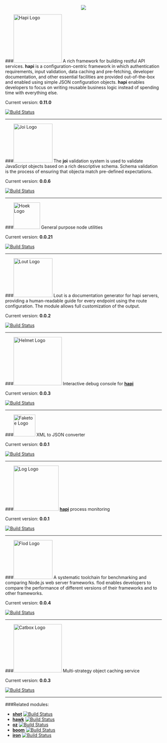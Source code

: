 <p align="center"><img src="https://raw.github.com/walmartlabs/blammo/master/images/blammo.png" /></center>


###<a href="https://github.com/walmartlabs/hapi"><img src="https://raw.github.com/walmartlabs/hapi/master/images/hapi.png" height="155" alt="Hapi Logo" /></a>
A rich framework for building restful API services. **hapi** is a configuration-centric framework in which
authentication requirements, input validation, data caching and pre-fetching, developer documentation,
and other essential facilities are provided out-of-the-box and enabled using simple JSON configuration
objects. **hapi** enables developers to focus on writing reusable business logic instead of spending time
with everything else.

Current version: **0.11.0**

[![Build Status](https://secure.travis-ci.org/walmartlabs/hapi.png)](http://travis-ci.org/walmartlabs/hapi)

***

###<a href="https://github.com/walmartlabs/joi"><img src="https://raw.github.com/walmartlabs/joi/master/images/joi.png" height="125" alt="Joi Logo" /></a>
The **joi** validation system is used to validate JavaScript objects based on a rich descriptive schema.
Schema validation is the process of ensuring that objecta match pre-defined expectations.

Current version: **0.0.6**

[![Build Status](https://secure.travis-ci.org/walmartlabs/joi.png)](http://travis-ci.org/walmartlabs/joi)

***

###<a href="https://github.com/walmartlabs/hoek"><img src="https://raw.github.com/walmartlabs/hoek/master/images/hoek.png" height="85" alt="Hoek Logo" /></a>
General purpose node utilities

Current version: **0.0.21**

[![Build Status](https://secure.travis-ci.org/walmartlabs/hoek.png)](http://travis-ci.org/walmartlabs/hoek)

***

###<a href="https://github.com/walmartlabs/lout"><img src="https://raw.github.com/walmartlabs/lout/master/images/lout.png" height="125" alt="Lout Logo" /></a>
Lout is a documentation generator for hapi servers, providing a human-readable guide for every endpoint using the route configuration. The module allows full customization of the output.

Current version: **0.0.2**

[![Build Status](https://secure.travis-ci.org/walmartlabs/lout.png)](http://travis-ci.org/walmartlabs/lout)

***

###<a href="https://github.com/walmartlabs/helmet"><img src="https://raw.github.com/walmartlabs/helmet/master/images/helmet.png" height="155" alt="Helmet Logo" /></a>
Interactive debug console for [**hapi**](https://github.com/walmartlabs/hapi)

Current version: **0.0.3**

[![Build Status](https://secure.travis-ci.org/walmartlabs/helmet.png)](http://travis-ci.org/walmartlabs/helmet)

***

###<a href="https://github.com/walmartlabs/faketoe"><img src="https://raw.github.com/walmartlabs/faketoe/master/images/faketoe.png" height="70" alt="Faketoe Logo" /></a>
XML to JSON converter

Current version: **0.0.1**

[![Build Status](https://secure.travis-ci.org/walmartlabs/faketoe.png)](http://travis-ci.org/walmartlabs/faketoe)

***

###<a href="https://github.com/walmartlabs/log"><img src="https://raw.github.com/walmartlabs/log/master/images/log.png" height="145" alt="Log Logo" /></a>
[**hapi**](/walamrtlabs/hapi) process monitoring

Current version: **0.0.1**

[![Build Status](https://secure.travis-ci.org/walmartlabs/log.png)](http://travis-ci.org/walmartlabs/log)

***

###<a href="https://github.com/walmartlabs/flod"><img src="https://raw.github.com/walmartlabs/flod/master/images/flod.png" height="125" alt="Flod Logo" /></a>
A systematic toolchain for benchmarking and comparing Node.js web server frameworks. flod enables developers to compare the performance of different versions of their frameworks and to other frameworks.

Current version: **0.0.4**

[![Build Status](https://secure.travis-ci.org/walmartlabs/flod.png)](http://travis-ci.org/walmartlabs/flod)

***

###<a href="https://github.com/walmartlabs/catbox"><img src="https://raw.github.com/walmartlabs/catbox/master/images/catbox.png" height="155" alt="Catbox Logo" /></a>
Multi-strategy object caching service

Current version: **0.0.3**

[![Build Status](https://secure.travis-ci.org/walmartlabs/catbox.png)](http://travis-ci.org/walmartlabs/catbox)

***

###Related modules:

- [**shot**](https://github.com/hueniverse/shot)   [![Build Status](https://secure.travis-ci.org/hueniverse/shot.png)](http://travis-ci.org/hueniverse/shot)
- [**hawk**](https://github.com/hueniverse/hawk)   [![Build Status](https://secure.travis-ci.org/hueniverse/hawk.png)](http://travis-ci.org/hueniverse/hawk)
- [**oz**](https://github.com/hueniverse/oz)   [![Build Status](https://secure.travis-ci.org/hueniverse/oz.png)](http://travis-ci.org/hueniverse/oz)
- [**boom**](https://github.com/hueniverse/boom)   [![Build Status](https://secure.travis-ci.org/hueniverse/boom.png)](http://travis-ci.org/hueniverse/boom)
- [**iron**](https://github.com/hueniverse/iron)   [![Build Status](https://secure.travis-ci.org/hueniverse/iron.png)](http://travis-ci.org/hueniverse/iron)

